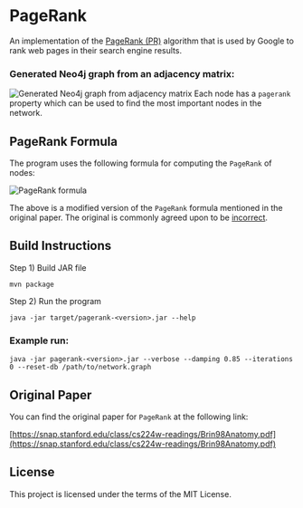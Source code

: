 # PageRank
An implementation of the [PageRank (PR)](https://en.wikipedia.org/wiki/PageRank) algorithm that is used by Google to rank web pages in their search engine results.

### Generated Neo4j graph from an adjacency matrix:
![Generated Neo4j graph from adjacency matrix](https://i.imgur.com/npn769P.png)
Each node has a `pagerank` property which can be used to find the most important nodes in the network.

## PageRank Formula
The program uses the following formula for computing the `PageRank` of nodes:

![PageRank formula](https://i.imgur.com/lfp6DzV.png)

The above is a modified version of the `PageRank` formula mentioned in the original paper. The original is commonly agreed upon to be [incorrect](https://en.wikipedia.org/wiki/PageRank#Damping_factor).

## Build Instructions
Step 1) Build JAR file
```
mvn package
```

Step 2) Run the program
```
java -jar target/pagerank-<version>.jar --help
```
### Example run:
```
java -jar pagerank-<version>.jar --verbose --damping 0.85 --iterations 0 --reset-db /path/to/network.graph
```

## Original Paper
You can find the original paper for `PageRank` at the following link:

[https://snap.stanford.edu/class/cs224w-readings/Brin98Anatomy.pdf](https://snap.stanford.edu/class/cs224w-readings/Brin98Anatomy.pdf)

## License
This project is licensed under the terms of the MIT License.

